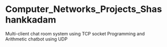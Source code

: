 # Computer_Networks_Projects_Shashankkadam
Multi-client chat room system using TCP socket Programming and Arithmetic chatbot using UDP
